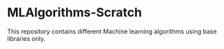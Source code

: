 # MLAlgorithms-Scratch
This repository contains different Machine learning algorithms using base libraries only.
